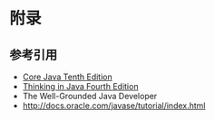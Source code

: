 # 附录

## 参考引用

* [Core Java Tenth Edition](http://www.amazon.com/Core-Java-I--Fundamentals-10th/dp/0134177304/ref=sr_1_1?s=books&ie=UTF8&qid=1451135456&sr=1-1&keywords=Core+Java)
* [Thinking in Java Fourth Edition](http://mindview.net/Books/TIJ4)
* The Well-Grounded Java Developer
* <http://docs.oracle.com/javase/tutorial/index.html>
